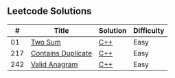 ## Leetcode Solutions

| #   | Title                  | Solution | Difficulty |
|-----|------------------------|-|----|
| 01  | [Two Sum]()            | [C++](./Easy/two_sum.cpp)| Easy |
| 217 | [Contains Duplicate]() | [C++](./Easy/contains_duplicate.cpp)| Easy |
| 242 | [Valid Anagram]()      |[C++](./Easy/contains_duplicate.cpp)|  Easy |